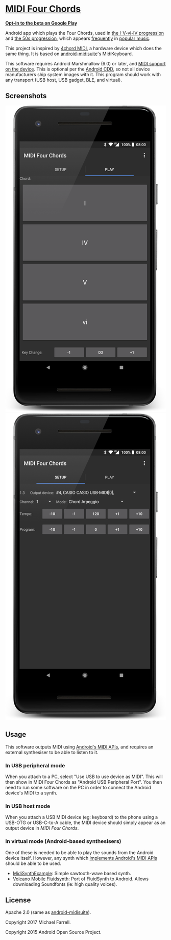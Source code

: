 # [MIDI Four Chords][0]

**[Opt-in to the beta on Google Play][11]**

Android app which plays the Four Chords, used in [the I-V-vi-IV progression][1] and [the 50s
progression][2], which appears [frequently][3] in [popular music][4].

This project is inspired by [4chord MIDI][5], a hardware device which does the same thing. It is
based on [android-midisuite][6]'s MidiKeyboard.

This software requires Android Marshmallow (6.0) or later, and [MIDI support on the device][9]. This
is optional per the [Android CDD][10], so not all device manufacturers ship system images with it.
This program should work with any transport (USB host, USB gadget, BLE, and virtual).

## Screenshots

![Play screen](https://raw.githubusercontent.com/micolous/android-fourchords/master/screenshots/play_framed.png)
![Setup screen](https://raw.githubusercontent.com/micolous/android-fourchords/master/screenshots/setup_framed.png)

## Usage

This software outputs MIDI using [Android's MIDI APIs][9], and requires an external synthesiser to
be able to listen to it.

### In USB peripheral mode

When you attach to a PC, select "Use USB to use device as MIDI".  This will then show in MIDI Four
Chords as "Android USB Peripheral Port".  You then need to run some software on the PC in order to
connect the Android device's MIDI to a synth.

### In USB host mode

When you attach a USB MIDI device (eg: keyboard) to the phone using a USB-OTG or USB-C-to-A cable,
the MIDI device should simply appear as an output device in _MIDI Four Chords_.

### In virtual mode (Android-based synthesisers)

One of these is needed to be able to play the sounds from the Android device itself.  However, any
synth which [implements Android's MIDI APIs][9] should be able to be used.

* [MidiSynthExample][7]: Simple sawtooth-wave based synth.
* [Volcano Mobile Fluidsynth][8]: Port of FluidSynth to Android. Allows downloading Soundfonts (ie:
  high quality voices).

## License

Apache 2.0 (same as [android-midisuite][6]).

Copyright 2017 Michael Farrell.

Copyright 2015 Android Open Source Project.

[0]: https://github.com/micolous/android-fourchords
[1]: https://en.wikipedia.org/wiki/I%E2%80%93V%E2%80%93vi%E2%80%93IV_progression
[2]: https://en.wikipedia.org/wiki/50s_progression
[3]: https://en.wikipedia.org/wiki/List_of_songs_containing_the_I%E2%80%93V%E2%80%93vi%E2%80%93IV_progression
[4]: https://www.youtube.com/watch?v=oOlDewpCfZQ
[5]: https://github.com/sgreg/4chord-midi
[6]: https://github.com/philburk/android-midisuite
[7]: https://play.google.com/store/apps/details?id=com.mobileer.midisynthexample
[8]: https://play.google.com/store/apps/details?id=net.volcanomobile.fluidsynthmidi
[9]: https://source.android.com/devices/audio/midi
[10]: https://source.android.com/compatibility/8.1/android-8.1-cdd.pdf
[11]: https://play.google.com/apps/testing/au.id.micolous.midi4chords
